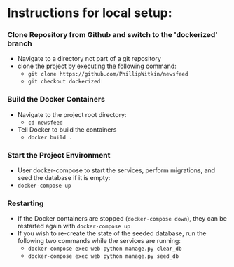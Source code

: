 # Instructions for local setup:

### Clone Repository from Github and switch to the 'dockerized' branch
  * Navigate to a directory not part of a git repository
  * clone the project by executing the following command:
    * `git clone https://github.com/PhillipWitkin/newsfeed`
    * `git checkout dockerized`

### Build the Docker Containers
  * Navigate to the project root directory:
    * `cd newsfeed`
  * Tell Docker to build the containers
    * `docker build .`

### Start the Project Environment
  * User docker-compose to start the services, perform migrations, and seed the database if it is empty: 
  * `docker-compose up`


### Restarting 
  * If the Docker containers are stopped (`docker-compose down`), they can be restarted again with `docker-compose up`
  * If you wish to re-create the state of the seeded database, run the following two commands while the services are running:
    * `docker-compose exec web python manage.py clear_db`
    * `docker-compose exec web python manage.py seed_db`